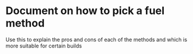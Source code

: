 # Document on how to pick a fuel method

Use this to explain the pros and cons of each of the methods and which is more suitable for certain builds
